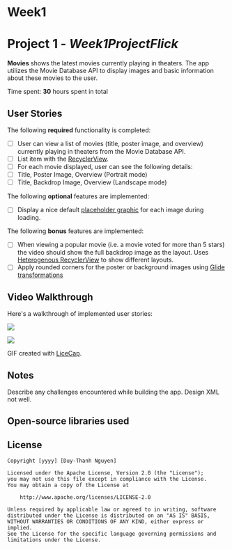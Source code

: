 # Week1
# Project 1 - *Week1ProjectFlick*

**Movies** shows the latest movies currently playing in theaters. The app utilizes the Movie Database API to display images and basic information about these movies to the user.

Time spent: **30** hours spent in total

## User Stories

The following **required** functionality is completed:

* [ ] User can view a list of movies (title, poster image, and overview) currently playing in theaters from the Movie Database API.
* [ ] List item with the [RecyclerView](https://guides.codepath.com/android/Using-the-RecyclerView).
* [ ] For each movie displayed, user can see the following details:
* [ ] Title, Poster Image, Overview (Portrait mode)
* [ ] Title, Backdrop Image, Overview (Landscape mode)

The following **optional** features are implemented:

* [ ] Display a nice default [placeholder graphic](https://guides.codepath.com/android/Displaying-Images-with-the-Glide-Library) for each image during loading.

The following **bonus** features are implemented:

* [ ] When viewing a popular movie (i.e. a movie voted for more than 5 stars) the video should show the full backdrop image as the layout.  Uses [Heterogenous RecyclerView](http://guides.codepath.com/android/Heterogenous-Layouts-inside-RecyclerView) to show different layouts.
* [ ] Apply rounded corners for the poster or background images using [Glide transformations](https://bumptech.github.io/glide/doc/transformations.html)

## Video Walkthrough

Here's a walkthrough of implemented user stories:

<img src = "https://github.com/thanhnguyenduy2304/Week1Flick/blob/master/assets/mainscreen.gif"></img>

<img src = "https://github.com/thanhnguyenduy2304/Week1Flick/blob/master/assets/detailscreen.gif"></img>


GIF created with [LiceCap](http://www.cockos.com/licecap/).

## Notes

Describe any challenges encountered while building the app.
Design XML not well.

## Open-source libraries used


## License

    Copyright [yyyy] [Duy-Thanh Nguyen]

    Licensed under the Apache License, Version 2.0 (the "License");
    you may not use this file except in compliance with the License.
    You may obtain a copy of the License at

        http://www.apache.org/licenses/LICENSE-2.0

    Unless required by applicable law or agreed to in writing, software
    distributed under the License is distributed on an "AS IS" BASIS,
    WITHOUT WARRANTIES OR CONDITIONS OF ANY KIND, either express or implied.
    See the License for the specific language governing permissions and
    limitations under the License.
